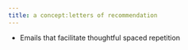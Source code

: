 ```yaml
---
title: a concept:letters of recommendation
---
```


- Emails that facilitate thoughtful spaced repetition
